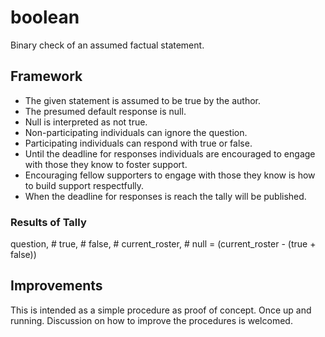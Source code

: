 # boolean
Binary check of an assumed factual statement.

## Framework
- The given statement is assumed to be true by the author.
- The presumed default response is null.
- Null is interpreted as not true.
- Non-participating individuals can ignore the question.
- Participating individuals can respond with true or false.
- Until the deadline for responses individuals are encouraged to engage with those they know to foster support.
- Encouraging fellow supporters to engage with those they know is how to build support respectfully.
- When the deadline for responses is reach the tally will be published.

### Results of Tally
question, # true, # false, # current_roster, # null = (current_roster - (true + false))

## Improvements
This is intended as a simple procedure as proof of concept. Once up and running. Discussion on how to improve the procedures is welcomed.

